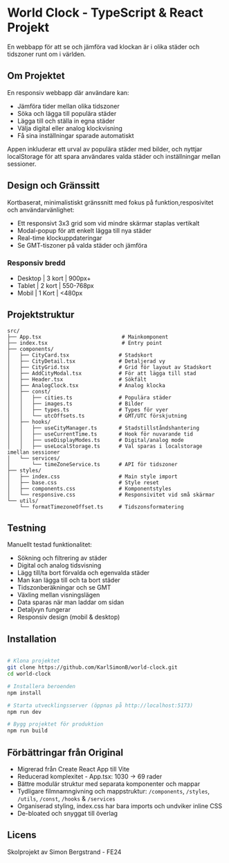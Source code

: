 # World Clock - TypeScript & React Projekt

En webbapp för att se och jämföra vad klockan är i olika städer och tidszoner runt om i världen.

##  Om Projektet

En responsiv webbapp där användare kan:
- Jämföra tider mellan olika tidszoner
- Söka och lägga till populära städer
- Lägga till och ställa in egna städer
- Välja digital eller analog klockvisning
- Få sina inställningar sparade automatiskt 

Appen inkluderar ett urval av populära städer med bilder, och nyttjar localStorage för att spara användares valda städer och inställningar mellan sessioner.

## Design och Gränssitt

Kortbaserat, minimalistiskt gränssnitt med fokus på funktion,resposivitet och användarvänlighet:
- Ett responsivt 3x3 grid som vid mindre skärmar staplas vertikalt
- Modal-popup för att enkelt lägga till nya städer
- Real-time klockuppdateringar 
- Se GMT-tiszoner på valda städer och jämföra

### Responsiv bredd
- Desktop | 3 kort  | 900px+
- Tablet  | 2 kort  | 550-768px 
- Mobil   | 1 Kort  | <480px 


##  Projektstruktur

```
src/
├── App.tsx                          # Mainkomponent
├── index.tsx                        # Entry point
├── components/
│   ├── CityCard.tsx                # Stadskort
│   ├── CityDetail.tsx              # Detaljerad vy 
│   ├── CityGrid.tsx                # Grid för layout av Stadskort
│   ├── AddCityModal.tsx            # För att lägga till stad
│   ├── Header.tsx                  # Sökfält
│   ├── AnalogClock.tsx             # Analog klocka
│   ├── const/
│   │   ├── cities.ts               # Populära städer
│   │   ├── images.ts               # Bilder
│   │   ├── types.ts                # Types för vyer
│   │   └── utcOffsets.ts           # GMT/UTC förskjutning
│   ├── hooks/
│   │   ├── useCityManager.ts       # Stadstillståndshantering
│   │   ├── useCurrentTime.ts       # Hook för nuvarande tid
│   │   ├── useDisplayModes.ts      # Digital/analog mode
│   │   ├── useLocalStorage.ts      # Val sparas i localstorage imellan sessioner
│   └── services/
│       └── timeZoneService.ts      # API för tidszoner
├── styles/
│   ├── index.css                   # Main style import
│   ├── base.css                    # Style reset
│   ├── components.css              # Komponentstyles
│   └── responsive.css              # Responsivitet vid små skärmar
└── utils/
    └── formatTimezoneOffset.ts     # Tidszonsformatering
```


## Testning

Manuellt testad funktionalitet:
- Sökning och filtrering av städer
- Digital och analog tidsvisning
- Lägg till/ta bort förvalda och egenvalda städer
- Man kan lägga till och ta bort städer
- Tidszonberäkningar och se GMT 
- Växling mellan visningslägen
- Data sparas när man laddar om sidan
- Detaljvyn fungerar
- Responsiv design (mobil & desktop)

## Installation

```bash

# Klona projektet
git clone https://github.com/KarlSimonB/world-clock.git
cd world-clock

# Installera beroenden
npm install

# Starta utvecklingsserver (öppnas på http://localhost:5173) 
npm run dev

# Bygg projektet för produktion
npm run build
```

##  Förbättringar från Original

- Migrerad från Create React App till Vite
- Reducerad komplexitet - App.tsx: 1030 → 69 rader
- Bättre modulär struktur med separata komponenter och mappar 
- Tydligare filmnamngivning och mappstruktur: 
`/components`, `/styles`, `/utils`, `/const`, `/hooks` & `/services`
- Organiserad styling, index.css har bara imports och undviker inline CSS 
- De-bloated och snyggat till överlag


##  Licens

Skolprojekt av Simon Bergstrand - FE24
